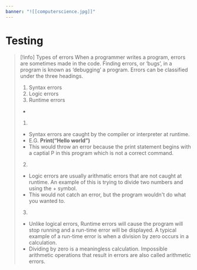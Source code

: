 ```yaml
---
banner: "![[computerscience.jpg]]"
---
```

# Testing

> [!info] Types of errors
> When a programmer writes a program, errors are sometimes made in the code. Finding errors, or ‘bugs’, in a program is known as ‘debugging’ a program. Errors can be classified under the three headings.
> 1. Syntax errors
> 2. Logic errors
> 3. Runtime errors
>- 
>1. 
>- Syntax errors are caught by the compiler or interpreter at runtime.
>- E.G. **Print(“Hello world”)**
>- This would throw an error because the print statement begins with a captial P in this program which is not a correct command.
>2. 
>- Logic errors are usually arithmatic errors that are not caught at runtime. An example of this is trying to divide two numbers and using the + symbol.
>- This would not catch an error, but the program wouldn't do what you wanted to.
>3. 
>   - Unlike logical errors, Runtime errors will cause the program will stop running and a run-time error will be displayed. A typical example of a run-time error is when a division by zero occurs in a calculation.
>   - Dividing by zero is a meaningless calculation. Impossible arithmetic operations that result in errors are also called arithmetic errors.



